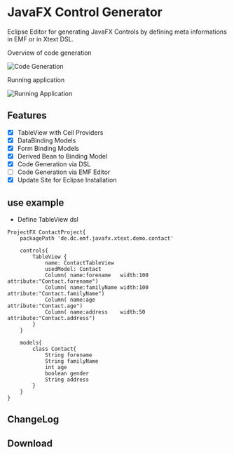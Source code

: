 # JavaFX Control Generator
Eclipse Editor for generating JavaFX Controls by defining meta informations in EMF or in Xtext DSL.

Overview of code generation

![Code Generation](https://github.com/chqu1012/de.dc.emf.javafx.xtext.lang/blob/master/de.dc.emf.javafx.model.res/images/01-App-Generation.png)

Running application

![Running Application](https://github.com/chqu1012/de.dc.emf.javafx.xtext.lang/blob/master/de.dc.emf.javafx.model.res/images/02-Application.PNG)

## Features
- [x] TableView with Cell Providers
- [x] DataBinding Models
- [x] Form Binding Models
- [x] Derived Bean to Binding Model
- [x] Code Generation via DSL
- [ ] Code Generation via EMF Editor
- [x] Update Site for Eclipse Installation

## use example
* Define TableView dsl
```
ProjectFX ContactProject{
	packagePath 'de.dc.emf.javafx.xtext.demo.contact'
	
	controls{
		TableView {
			name: ContactTableView
			usedModel: Contact
			Column(	name:forename 	width:100 	attribute:"Contact.forename")
			Column(	name:familyName width:100 	attribute:"Contact.familyName")
			Column(	name:age 					attribute:"Contact.age")
			Column(	name:address 	width:50 	attribute:"Contact.address")
		}
	}
	
	models{
		class Contact{
			String forename
			String familyName
			int age
			boolean gender
			String address
		} 
	}
}
```

## ChangeLog

## Download
